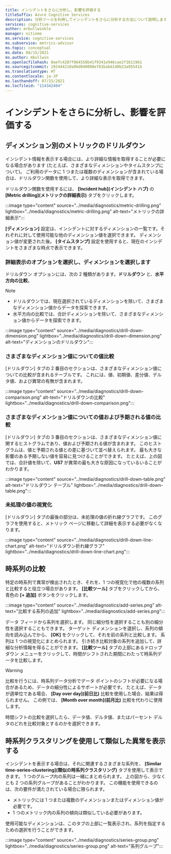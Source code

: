 ```yaml
---
title: インシデントをさらに分析し、影響を評価する
titleSuffix: Azure Cognitive Services
description: 分析ツールを利用してインシデントをさらに分析する方法について説明します。
services: cognitive-services
author: mrbullwinkle
manager: nitinme
ms.service: cognitive-services
ms.subservice: metrics-advisor
ms.topic: conceptual
ms.date: 04/15/2021
ms.author: mbullwin
ms.openlocfilehash: 0aefc4207f064550b41f9341e946cae2f1611961
ms.sourcegitcommit: 192444210a0bd040008ef01babd140b23a95541b
ms.translationtype: HT
ms.contentlocale: ja-JP
ms.lasthandoff: 07/15/2021
ms.locfileid: "114342404"
---
```

# <a name="further-analyze-an-incident-and-evaluate-impact"></a>インシデントをさらに分析し、影響を評価する

## <a name="metrics-drill-down-by-dimensions"></a>ディメンション別のメトリックのドリルダウン

インシデント情報を表示する場合には、より詳細な情報を取得することが必要になる場合があります (たとえば、さまざまなディメンションやタイムスタンプについて)。 ご利用のデータに 1 つまたは複数のディメンションが含まれている場合は、ドリルダウン関数を使用して、より詳細な表示を取得できます。 

ドリルダウン関数を使用するには、 **[Incident hub]\(インシデント ハブ\)** の **[Metric drilling]\(メトリックの詳細表示\)** タブをクリックします。 

:::image type="content" source="../media/diagnostics/metric-drilling.png" lightbox="../media/diagnostics/metric-drilling.png" alt-text="メトリックの詳細表示":::

**[ディメンション]** 設定は、インシデントに対するディメンションの一覧です。それぞれに対して使用可能な他のディメンション値を選択できます。 ディメンション値が変更された後。 **[タイムスタンプ]** 設定を使用すると、現在のインシデントをさまざまな時点で表示できます。

### <a name="select-drilling-options-and-choose-a-dimension"></a>詳細表示のオプションを選択し、ディメンションを選択します

ドリルダウン オプションには、次の 2 種類があります。**ドリルダウン** と、**水平方向の比較**。

> [!Note]
> - ドリルダウンでは、現在選択されているディメンションを除いて、さまざまなディメンション値からデータを探索できます。 
> - 水平方向の比較では、合計ディメンションを除いて、さまざまなディメンション値からデータを探索できます。

:::image type="content" source="../media/diagnostics/drill-down-dimension.png" lightbox="../media/diagnostics/drill-down-dimension.png" alt-text="ディメンションのドリルダウン":::

### <a name="value-comparison-for-different-dimension-values"></a>さまざまなディメンション値についての値比較

[ドリルダウン] タブの 2 番目のセクションは、さまざまなディメンション値についての比較が含まれるテーブルです。 これには、値、初期値、差分値、デルタ値、および異常の有無が含まれます。
 
:::image type="content" source="../media/diagnostics/drill-down-comparison.png" alt-text="ドリルダウンの比較" lightbox="../media/diagnostics/drill-down-comparison.png":::


### <a name="value-and-expected-value-comparisons-for-different-dimension-value"></a>さまざまなディメンション値についての値および予期される値の比較

[ドリルダウン] タブの 3 番目のセクションは、さまざまなディメンション値に関するヒストグラムであり、値および予期される値が含まれます。 このヒストグラムは、値と予期される値との差に基づいて並べ替えられます。 最も大きな影響のある予期しない値を容易に見つけることができます。 たとえば、上の図では、合計値を除いて、**US7** が異常の最も大きな原因になっているいることがわかります。

:::image type="content" source="../media/diagnostics/drill-down-table.png" alt-text="ドリルダウン テーブル" lightbox="../media/diagnostics/drill-down-table.png":::

### <a name="raw-value-visualization"></a>未処理の値の視覚化
[ドリルダウン] タブの最後の部分は、未処理の値の折れ線グラフです。 このグラフを使用すると、メトリック ページに移動して詳細を表示する必要がなくなります。

:::image type="content" source="../media/diagnostics/drill-down-line-chart.png" alt-text="ドリルダウン折れ線グラフ" lightbox="../media/diagnostics/drill-down-line-chart.png":::

## <a name="compare-time-series"></a>時系列の比較

特定の時系列で異常が検出されたとき、それを、1 つの視覚化で他の複数の系列と比較すると役立つ場合があります。 **[比較ツール]** タブをクリックしてから、青色の **[+ 追加]** ボタンをクリックします。 

:::image type="content" source="../media/diagnostics/add-series.png" alt-text="比較する系列の追加" lightbox="../media/diagnostics/add-series.png":::

データ フィードから系列を選択します。 同じ細分性を選択することも別の細分性を選択することもできます。 ターゲット ディメンションを選択し、系列の傾向を読み込んでから、 **[OK]** をクリックして、それを前の系列と比較します。 系列は 1 つの視覚化にまとめられます。 引き続き比較対象の系列を追加して、詳細な分析情報を得ることができます。 **[比較ツール]** タブの上部にあるドロップダウン メニューをクリックして、時間がシフトされた期間にわたって時系列データを比較します。  

> [!Warning]
> 比較を行うには、時系列データ分析でデータ ポイントのシフトが必要になる場合があるため、データの細分性によるサポートが必要です。 たとえば、データが週単位である場合、 **[Day over day]\(前日比\)** 比較を使用した場合、結果は得られません。 この例では、 **[Month over month]\(前月比\)** 比較を代わりに使用します。

時間シフトの比較を選択したら、データ値、デルタ値、またはパーセント デルタのどれを比較対象とするのかを選択できます。

## <a name="view-similar-anomalies-using-time-series-clustering"></a>時系列クラスタリングを使用して類似した異常を表示する

インシデントを表示する場合は、それに関連するさまざまな系列を、 **[Similar time-series-clustering]\(類似の時系列クラスタリング\)** タブを使用して表示できます。 1 つのグループ内の系列は一緒にまとめられます。 上の図から、少なくとも 2 つの系列グループがあることがわかります。 この機能を使用できるのは、次の要件が満たされている場合に限られます。

- メトリックには 1 つまたは複数のディメンションまたはディメンション値が必要です。
- 1 つのメトリック内の系列の傾向は類似している必要があります。

使用可能なディメンションは、このタブの上部に一覧表示され、系列を指定するための選択を行うことができます。

:::image type="content" source="../media/diagnostics/series-group.png" lightbox="../media/diagnostics/series-group.png" alt-text="系列グループ":::